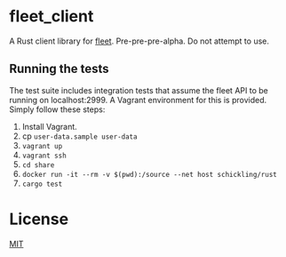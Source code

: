 # fleet_client

A Rust client library for [fleet](https://github.com/coreos/fleet). Pre-pre-pre-alpha. Do not attempt to use.

## Running the tests

The test suite includes integration tests that assume the fleet API to be running on localhost:2999. A Vagrant environment for this is provided. Simply follow these steps:

1. Install Vagrant.
1. cp `user-data.sample user-data`
1. `vagrant up`
1. `vagrant ssh`
1. `cd share`
1. `docker run -it --rm -v $(pwd):/source --net host schickling/rust`
1. `cargo test`

# License

[MIT](http://opensource.org/licenses/MIT)

